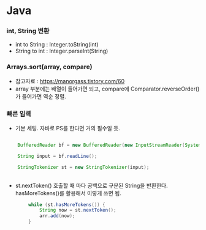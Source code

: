 # Java

### int, String 변환

- int to String : Integer.toString(int)
- String to int : Integer.parseInt(String)

### Arrays.sort(array, compare)

- 참고자료 : https://manorgass.tistory.com/60
- array 부분에는 배열이 들어가면 되고, compare에 Comparator.reverseOrder() 가 들어가면 역순 정렬. 


### 빠른 입력

- 기본 세팅. 자바로 PS를 한다면 거의 필수일 듯.

```java

    BufferedReader bf = new BufferedReader(new InputStreamReader(System.in));

    String input = bf.readLine();

    StringTokenizer st = new StringTokenizer(input);
    
```

- st.nextToken() 호출할 때 마다 공백으로 구분된 String을 반환한다. hasMoreTokens()를 활용해서 이렇게 쓰면 됨.

```java
        while (st.hasMoreTokens()) {
            String now = st.nextToken();
            arr.add(now);
        }
```


